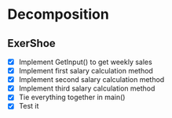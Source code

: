 # Decomposition

## ExerShoe

- [x] Implement GetInput() to get weekly sales
- [x] Implement first salary calculation method
- [x] Implement second salary calculation method
- [x] Implement third salary calculation method
- [x] Tie everything together in main()
- [x] Test it
